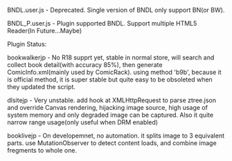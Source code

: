 BNDL.user.js - Deprecated. Single version of BNDL only support BN(or BW).

BNDL_P.user.js - Plugin supported BNDL. Support multiple HTML5 Reader(In Future...Maybe)

Plugin Status:

bookwalkerjp - No R18 supprt yet, stable in normal store, will search and collect book detail(with accuracy 85%), then generate ComicInfo.xml(mainly used by ComicRack). using method 'b9b', because it is official method, it is super stable but quite easy to be obsoleted when they updated the script.

dlsitejp - Very unstable. add hook at XMLHttpRequest to parse ztree.json and override Canvas rendering, hijacking image source, high usage of system memory and only degraded image can be captured. Also it quite narrow range usage(only useful when DRM enabled)

booklivejp - On developemnet, no automation. it splits image to 3 equivalent parts. use MutationObserver to detect content loads, and combine image fregments to whole one.
